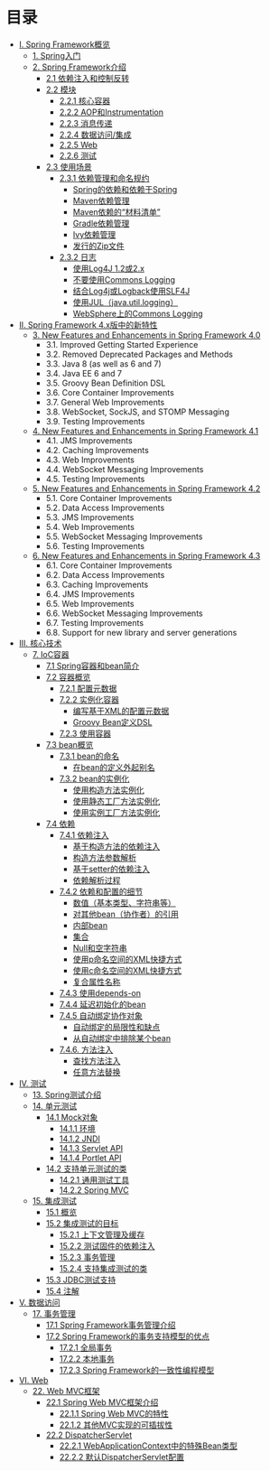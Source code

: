 # 目录

* [I. Spring Framework概览](I.Overview_of_Spring_Framework/README.md)
    * [1. Spring入门](I.Overview_of_Spring_Framework/1.Getting_Started_with_Spring.md)
    * [2. Spring Framework介绍](I.Overview_of_Spring_Framework/2.Introduction_to_the_Spring_Framework.md)
        * [2.1 依赖注入和控制反转](I.Overview_of_Spring_Framework/2.1.Dependency_Injection_and_Inversion_of_Control.md)
        * [2.2 模块](I.Overview_of_Spring_Framework/2.2.Framework_Modules.md)
            * [2.2.1 核心容器](I.Overview_of_Spring_Framework/2.2.Framework_Modules.md#221-核心容器)
            * [2.2.2 AOP和Instrumentation](I.Overview_of_Spring_Framework/2.2.Framework_Modules.md#222-aop和instrumentation)
            * [2.2.3 消息传递](I.Overview_of_Spring_Framework/2.2.Framework_Modules.md#223-消息传递)
            * [2.2.4 数据访问/集成](I.Overview_of_Spring_Framework/2.2.Framework_Modules.md#224-数据访问集成)
            * [2.2.5 Web](I.Overview_of_Spring_Framework/2.2.Framework_Modules.md#225-web)
            * [2.2.6 测试](I.Overview_of_Spring_Framework/2.2.Framework_Modules.md#226-测试)
        * [2.3 使用场景](I.Overview_of_Spring_Framework/2.3.Usage_scenarios.md)
            * [2.3.1 依赖管理和命名规约](I.Overview_of_Spring_Framework/2.3.1Dependency_Management_and_Naming_Conventions.md)
                * [Spring的依赖和依赖于Spring](I.Overview_of_Spring_Framework/2.3.1Dependency_Management_and_Naming_Conventions.md#spring的依赖和依赖于spring)
                * [Maven依赖管理](I.Overview_of_Spring_Framework/2.3.1Dependency_Management_and_Naming_Conventions.md#maven依赖管理)
                * [Maven依赖的“材料清单”](I.Overview_of_Spring_Framework/2.3.1Dependency_Management_and_Naming_Conventions.md#maven依赖的材料清单)
                * [Gradle依赖管理](I.Overview_of_Spring_Framework/2.3.1Dependency_Management_and_Naming_Conventions.md#gradle依赖管理)
                * [Ivy依赖管理](I.Overview_of_Spring_Framework/2.3.1Dependency_Management_and_Naming_Conventions.md#ivy依赖管理)
                * [发行的Zip文件](I.Overview_of_Spring_Framework/2.3.1Dependency_Management_and_Naming_Conventions.md#发行的zip文件)
            * [2.3.2 日志](I.Overview_of_Spring_Framework/2.3.2Logging.md)
                * [使用Log4J 1.2或2.x](I.Overview_of_Spring_Framework/2.3.2Logging.md#使用log4j-12或2x)
                * [不要使用Commons Logging](I.Overview_of_Spring_Framework/2.3.2Logging.md#不要使用commons-logging)
                * [结合Log4j或Logback使用SLF4J](I.Overview_of_Spring_Framework/2.3.2Logging.md#结合log4j或logback使用slf4j)
                * [使用JUL（java.util.logging）](I.Overview_of_Spring_Framework/2.3.2Logging.md#使用juljavautillogging)
                * [WebSphere上的Commons Logging](I.Overview_of_Spring_Framework/2.3.2Logging.md#websphere上的commons-logging)
* [II. Spring Framework 4.x版中的新特性](II.What’s_New_in_Spring_Framework_4.x/README.md)
    * [3. New Features and Enhancements in Spring Framework 4.0](https://docs.spring.io/spring/docs/4.3.12.RELEASE/spring-framework-reference/htmlsingle/#new-in-4.0)
        * 3.1. Improved Getting Started Experience
        * 3.2. Removed Deprecated Packages and Methods
        * 3.3. Java 8 (as well as 6 and 7)
        * 3.4. Java EE 6 and 7
        * 3.5. Groovy Bean Definition DSL
        * 3.6. Core Container Improvements
        * 3.7. General Web Improvements
        * 3.8. WebSocket, SockJS, and STOMP Messaging
        * 3.9. Testing Improvements
    * [4. New Features and Enhancements in Spring Framework 4.1](https://docs.spring.io/spring/docs/4.3.12.RELEASE/spring-framework-reference/htmlsingle/#new-in-4.1)
        * 4.1. JMS Improvements
        * 4.2. Caching Improvements
        * 4.3. Web Improvements
        * 4.4. WebSocket Messaging Improvements
        * 4.5. Testing Improvements
    * [5. New Features and Enhancements in Spring Framework 4.2](https://docs.spring.io/spring/docs/4.3.12.RELEASE/spring-framework-reference/htmlsingle/#new-in-4.2)
        * 5.1. Core Container Improvements
        * 5.2. Data Access Improvements
        * 5.3. JMS Improvements
        * 5.4. Web Improvements
        * 5.5. WebSocket Messaging Improvements
        * 5.6. Testing Improvements
    * [6. New Features and Enhancements in Spring Framework 4.3](https://docs.spring.io/spring/docs/4.3.12.RELEASE/spring-framework-reference/htmlsingle/#new-in-4.3)
        * 6.1. Core Container Improvements
        * 6.2. Data Access Improvements
        * 6.3. Caching Improvements
        * 6.4. JMS Improvements
        * 6.5. Web Improvements
        * 6.6. WebSocket Messaging Improvements
        * 6.7. Testing Improvements
        * 6.8. Support for new library and server generations
* [III. 核心技术](III.Core_Technologies/README.md)
    * [7. IoC容器](III.Core_Technologies/7.The_IoC_container.md)
        * [7.1 Spring容器和bean简介](III.Core_Technologies/7.1.Introduction_to_the_Spring_IoC_container_and_beans.md)
        * [7.2 容器概览](III.Core_Technologies/7.2.Container_overview.md)
            * [7.2.1 配置元数据](III.Core_Technologies/7.2.1.Configuration_metadata.md)
            * [7.2.2 实例化容器](III.Core_Technologies/7.2.2.Instantiating_a_container.md)
                * [编写基于XML的配置元数据](III.Core_Technologies/7.2.2.Instantiating_a_container.md#编写基于xml的配置元数据)
                * [Groovy Bean定义DSL](III.Core_Technologies/7.2.2.Instantiating_a_container.md#groovy-bean定义dsl)
            * [7.2.3 使用容器](III.Core_Technologies/7.2.3.Using_the_container.md)
        * [7.3 bean概览](III.Core_Technologies/7.3.Bean_overview.md)
            * [7.3.1 bean的命名](III.Core_Technologies/7.3.1.Naming_beans.md)
                * [在bean的定义外起别名](III.Core_Technologies/7.3.1.Naming_beans.md#在bean的定义外起别名)
            * [7.3.2 bean的实例化](III.Core_Technologies/7.3.2.Instantiating_beans.md)
                * [使用构造方法实例化](III.Core_Technologies/7.3.2.Instantiating_beans.md#使用构造方法实例化)
                * [使用静态工厂方法实例化](III.Core_Technologies/7.3.2.Instantiating_beans.md#使用静态工厂方法实例化)
                * [使用实例工厂方法实例化](III.Core_Technologies/7.3.2.Instantiating_beans.md#使用实例工厂方法实例化)
        * [7.4 依赖](III.Core_Technologies/7.4.Dependencies.md)
            * [7.4.1 依赖注入](III.Core_Technologies/7.4.1.Dependency_Injection.md)
                * [基于构造方法的依赖注入](III.Core_Technologies/7.4.1.Dependency_Injection.md#基于构造方法的依赖注入)
                * [构造方法参数解析](III.Core_Technologies/7.4.1.Dependency_Injection.md#构造方法参数解析)
                * [基于setter的依赖注入](III.Core_Technologies/7.4.1.Dependency_Injection.md#基于setter的依赖注入)
                * [依赖解析过程](III.Core_Technologies/7.4.1.Dependency_Injection.md#依赖解析过程)
            * [7.4.2 依赖和配置的细节](III.Core_Technologies/7.4.2.Dependencies_and_configuration_in_detail.md)
                * [数值（基本类型、字符串等）](III.Core_Technologies/7.4.2.Dependencies_and_configuration_in_detail.md#数值（基本类型、字符串等）)
                * [对其他bean（协作者）的引用](III.Core_Technologies/7.4.2.Dependencies_and_configuration_in_detail.md#对其他bean（协作者）的引用)
                * [内部bean](III.Core_Technologies/7.4.2.Dependencies_and_configuration_in_detail.md#内部bean)
                * [集合](III.Core_Technologies/7.4.2.Dependencies_and_configuration_in_detail.md#集合)
                * [Null和空字符串](III.Core_Technologies/7.4.2.Dependencies_and_configuration_in_detail.md#null和空字符串)
                * [使用p命名空间的XML快捷方式](III.Core_Technologies/7.4.2.Dependencies_and_configuration_in_detail.md#使用p命名空间的xml快捷方式)
                * [使用c命名空间的XML快捷方式](III.Core_Technologies/7.4.2.Dependencies_and_configuration_in_detail.md#使用c命名空间的xml快捷方式)
                * [复合属性名称](III.Core_Technologies/7.4.2.Dependencies_and_configuration_in_detail.md#复合属性名称)
            * [7.4.3 使用depends-on](III.Core_Technologies/7.4.3.Using_depends-on.md)
            * [7.4.4 延迟初始化的bean](III.Core_Technologies/7.4.4.Lazy-initialized_beans.md)
            * [7.4.5 自动绑定协作对象](III.Core_Technologies/7.4.5.Autowiring_collaborators.md)
                * [自动绑定的局限性和缺点](III.Core_Technologies/7.4.5.Autowiring_collaborators.md#自动绑定的局限性和缺点)
                * [从自动绑定中排除某个bean](III.Core_Technologies/7.4.5.Autowiring_collaborators.md#从自动绑定中排除某个bean)
            * [7.4.6. 方法注入](III.Core_Technologies/7.4.6.Method_injection.md)
                * [查找方法注入](III.Core_Technologies/7.4.6.Method_injection.md#查找方法注入)
                * [任意方法替换](III.Core_Technologies/7.4.6.Method_injection.md#任意方法替换)
* [IV. 测试](IV.Testing/README.md)
    * [13. Spring测试介绍](IV.Testing/13.Introduction_to_Spring_Testing.md)
    * [14. 单元测试](IV.Testing/14.Unit_Testing.md)
        * [14.1 Mock对象](IV.Testing/14.1Mock_Objects.md)
            * [14.1.1 环境](IV.Testing/14.1Mock_Objects.md#1411-环境)
            * [14.1.2 JNDI](IV.Testing/14.1Mock_Objects.md#1412-jndi)
            * [14.1.3 Servlet API](IV.Testing/14.1Mock_Objects.md#1413-servlet_-api)
            * [14.1.4 Portlet API](IV.Testing/14.1Mock_Objects.md#1414-portlet-api)
        * [14.2 支持单元测试的类](IV.Testing/14.2.Unit_Testing_support_Classes.md)
            * [14.2.1 通用测试工具](IV.Testing/14.2.Unit_Testing_support_Classes.md#1421-通用测试工具)
            * [14.2.2 Spring MVC](IV.Testing/14.2.Unit_Testing_support_Classes.md#1422-spring-mvc)
    * [15. 集成测试](IV.Testing/15.Integration_Testing.md)
        * [15.1 概览](IV.Testing/15.1.Overview.md)
        * [15.2 集成测试的目标](IV.Testing/15.2.Goals_of_Integration_Testing.md)
            * [15.2.1 上下文管理及缓存](IV.Testing/15.2.Goals_of_Integration_Testing.md#1521-上下文管理及缓存)
            * [15.2.2 测试固件的依赖注入](IV.Testing/15.2.Goals_of_Integration_Testing.md#1522-测试固件的依赖注入)
            * [15.2.3 事务管理](IV.Testing/15.2.Goals_of_Integration_Testing.md#1523-事务管理)
            * [15.2.4 支持集成测试的类](IV.Testing/15.2.Goals_of_Integration_Testing.md#1524-支持集成测试的类)
        * [15.3 JDBC测试支持](IV.Testing/15.3.JDBC_Testing_Support.md)
        * [15.4 注解](IV.Testing/15.4.Annotations.md)
* [V. 数据访问](V.Data_Access/README.md)
    * [17. 事务管理](V.Data_Access/17.Transaction_Management.md)
        * [17.1 Spring Framework事务管理介绍](V.Data_Access/17.1.Introduction_to_Spring_Framework_transaction_management.md)
        * [17.2 Spring Framework的事务支持模型的优点](V.Data_Access/17.2.Advantages_of_the_Spring_Framework's_transaction_support_model.md)
            * [17.2.1 全局事务](V.Data_Access/17.2.Advantages_of_the_Spring_Framework's_transaction_support_model.md/#1721-全局事务)
            * [17.2.2 本地事务](V.Data_Access/17.2.Advantages_of_the_Spring_Framework's_transaction_support_model.md/1722-本地事务)
            * [17.2.3 Spring Framework的一致性编程模型](V.Data_Access/17.2.Advantages_of_the_Spring_Framework's_transaction_support_model.md/#1723-Spring-Framework的一致性编程模型)
* [VI. Web](VI.The_Web/README.md)
    * [22. Web MVC框架](VI.The_Web/22.Web_MVC_framework.md)
        * [22.1 Spring Web MVC框架介绍](VI.The_Web/22.1.Introduction_to_Spring_Web_MVC_framework.md)
            * [22.1.1 Spring Web MVC的特性](VI.The_Web/22.1.1.Features_of_Spring_Web_MVC.md)
            * [22.1.2 其他MVC实现的可插拔性](VI.The_Web/22.1.2.Pluggability_of_other_MVC_implementations.md)
        * [22.2 DispatcherServlet](VI.The_Web/22.2.The_DispatcherServlet.md)
            * [22.2.1 WebApplicationContext中的特殊Bean类型](VI.The_Web/22.2.1.Special_Bean_Types_In_the_WebApplicationContext.md)
            * [22.2.2 默认DispatcherServlet配置](VI.The_Web/22.2.2.Default_DispatcherServlet_Configuration.md)
